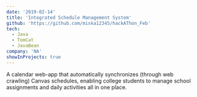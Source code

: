 ```yaml
---
date: '2019-02-14'
title: 'Integrated Schedule Management System'
github: 'https://github.com/miska12345/hackAThon_Feb'
tech:
  - Java
  - TomCat
  - JavaBean
company: 'NA'
showInProjects: true
---
```


A calendar web-app that automatically synchronizes (through web crawling) Canvas schedules, enabling college students to manage school assignments and daily activities all in one place.

